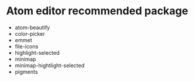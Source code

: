 # Atom editor recommended package
* atom-beautify
* color-picker
* emmet
* file-icons
* highlight-selected
* minimap
* minimap-hightlight-selected
* pigments
